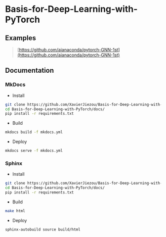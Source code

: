 # Basis-for-Deep-Learning-with-PyTorch

## Examples

> [https://github.com/aianaconda/pytorch-GNN-1st](https://github.com/aianaconda/pytorch-GNN-1st)

## Documentation

### MkDocs

- Install

```bash
git clone https://github.com/XavierJiezou/Basis-for-Deep-Learning-with-PyTorch.git
cd Basis-for-Deep-Learning-with-PyTorch/docs/
pip install -r requirements.txt
```

- Build

```bash
mkdocs build -f mkdocs.yml
```

- Deploy

```bash
mkdocs serve -f mkdocs.yml
```

### Sphinx

- Install

```bash
git clone https://github.com/XavierJiezou/Basis-for-Deep-Learning-with-PyTorch.git
cd Basis-for-Deep-Learning-with-PyTorch/docs/
pip install -r requirements.txt
```

- Build

```bash
make html
```

- Deploy

```bash
sphinx-autobuild source build/html
```
